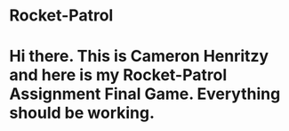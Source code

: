 # Rocket-Patrol
# Hi there. This is Cameron Henritzy and here is my Rocket-Patrol Assignment Final Game. Everything should be working.
